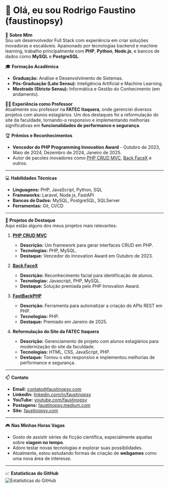 # 👋 Olá, eu sou Rodrigo Faustino (faustinopsy)

🎯 **Sobre Mim**  
Sou um desenvolvedor Full Stack com experiência em criar soluções inovadoras e escaláveis. Apaixonado por tecnologias backend e machine learning, trabalho principalmente com **PHP**, **Python**, **Node.js**, e bancos de dados como **MySQL** e **PostgreSQL**.

🎓 **Formação Acadêmica**  
- **Graduação:** Análise e Desenvolvimento de Sistemas.  
- **Pós-Graduação (Lato Sensu):** Inteligência Artificial e Machine Learning.  
- **Mestrado (Stricto Sensu):** Informática e Gestão do Conhecimento (em andamento).

👨‍🏫 **Experiência como Professor**  
Atualmente sou professor na **FATEC Itaquera**, onde gerenciei diversos projetos com alunos estagiários. Um dos destaques foi a reformulação do site da faculdade, tornando-o responsivo e implementando melhorias significativas em **funcionalidades de performance e segurança**.

🏆 **Prêmios e Reconhecimentos**  
- **Vencedor do PHP Programming Innovation Award** - Outubro de 2023, Maio de 2024, Dezembro de 2024, Janeiro de 2025.  
- Autor de pacotes inovadores como [PHP CRUD MVC](https://www.phpclasses.org/package/13018-PHP-Develop-applications-that-provide-CRUD-interfaces.html), [Back FaceX](https://www.phpclasses.org/package/13102-PHP-Recognize-students-using-their-face-pictures.html) e outros.

---

💻 **Habilidades Técnicas**  
- **Linguagens:** PHP, JavaScript, Python, SQL  
- **Frameworks:** Laravel, Node.js, FastAPI  
- **Bancos de Dados:** MySQL, PostgreSQL, SQLServer  
- **Ferramentas:** Git, CI/CD  

---

📂 **Projetos de Destaque**  
Aqui estão alguns dos meus projetos mais relevantes:

1. **[PHP CRUD MVC](https://www.phpclasses.org/package/13018-PHP-Develop-applications-that-provide-CRUD-interfaces.html)**  
   - **Descrição:** Um framework para gerar interfaces CRUD em PHP.  
   - **Tecnologias:** PHP, MySQL.  
   - **Destaque:** Vencedor do Innovation Award em Outubro de 2023.  

2. **[Back FaceX](https://www.phpclasses.org/package/13102-PHP-Recognize-students-using-their-face-pictures.html)**  
   - **Descrição:** Reconhecimento facial para identificação de alunos.  
   - **Tecnologias:** Javascript, PHP, MySQL.  
   - **Destaque:** Solução premiada pelo PHP Innovation Award.  

3. **[FastBackPHP](https://www.phpclasses.org/package/13438-PHP-Automate-the-creation-of-PHP-REST-APIs.html)**  
   - **Descrição:** Ferramenta para automatizar a criação de APIs REST em PHP.  
   - **Tecnologias:** PHP.  
   - **Destaque:** Premiado em Janeiro de 2025.

4. **Reformulação do Site da FATEC Itaquera**  
   - **Descrição:** Gerenciamento de projeto com alunos estagiários para modernização do site da faculdade.  
   - **Tecnologias:** HTML, CSS, JavaScript, PHP.  
   - **Destaque:** Tornou o site responsivo e implementou melhorias de performance e segurança.

---

📫 **Contato**  
- **Email:** contato@faustinopsy.com  
- **LinkedIn:** [linkedin.com/in/faustinopsy](https://www.linkedin.com/in/faustinopsy)  
- **YouTube:** [youtube.com/faustinopsy](https://www.youtube.com/faustinopsy)  
- **Postagens:** [faustinopsy.medium.com](https://faustinopsy.medium.com)  
- **Site:** [faustinopsy.com](https://faustinopsy.com)

---

🎮 **Nas Minhas Horas Vagas**  
- Gosto de assistir séries de ficção científica, especialmente aquelas sobre **viagem no tempo**.  
- Adoro testar novas tecnologias e explorar suas possibilidades.  
- Atualmente, estou estudando formas de criação de **webgames** como uma nova área de interesse.

---

📈 **Estatísticas do GitHub**  
![Estatísticas do GitHub](https://github-readme-stats.vercel.app/api?username=faustinopsy&show_icons=true&theme=radical)  
